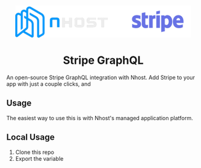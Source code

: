 <p align="center">
  <p align="center">
    <img src="https://github.com/nhost/stripe-graphql/blob/master/logo.png" height="84">
  </p>
  <h1 align="center">Stripe GraphQL</h1>
</p>

An open-source Stripe GraphQL integration with Nhost. Add Stripe to your app with just a couple clicks, and


## Usage

The easiest way to use this is with Nhost's managed application platform.

## Local Usage

1. Clone this repo
2. Export the variable

